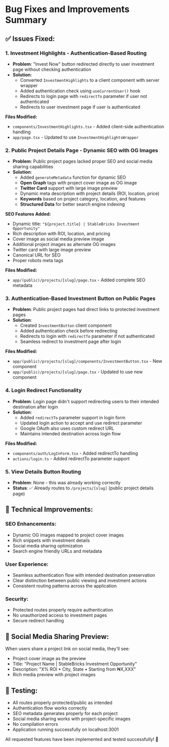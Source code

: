 # Bug Fixes and Improvements Summary

## ✅ **Issues Fixed:**

### 1. **Investment Highlights - Authentication-Based Routing**
- **Problem**: "Invest Now" button redirected directly to user investment page without checking authentication
- **Solution**: 
  - Converted `InvestmentHighlights` to a client component with server wrapper
  - Added authentication check using `useCurrentUser()` hook
  - Redirects to login page with `redirectTo` parameter if user not authenticated
  - Redirects to user investment page if user is authenticated

**Files Modified:**
- `components/InvestmentHighlights.tsx` - Added client-side authentication handling
- `app/page.tsx` - Updated to use `InvestmentHighlightsWrapper`

### 2. **Public Project Details Page - Dynamic SEO with OG Images**
- **Problem**: Public project pages lacked proper SEO and social media sharing capabilities
- **Solution**:
  - Added `generateMetadata` function for dynamic SEO
  - **Open Graph** tags with project cover image as OG image
  - **Twitter Card** support with large image preview
  - Dynamic meta description with project details (ROI, location, price)
  - **Keywords** based on project category, location, and features
  - **Structured Data** for better search engine indexing

**SEO Features Added:**
- Dynamic title: `"${project.title} | StableBricks Investment Opportunity"`
- Rich description with ROI, location, and pricing
- Cover image as social media preview image
- Additional project images as alternate OG images
- Twitter card with large image preview
- Canonical URL for SEO
- Proper robots meta tags

**Files Modified:**
- `app/(public)/projects/[slug]/page.tsx` - Added complete SEO metadata

### 3. **Authentication-Based Investment Button on Public Pages**
- **Problem**: Public project pages had direct links to protected investment pages
- **Solution**:
  - Created `InvestmentButton` client component
  - Added authentication check before redirecting
  - Redirects to login with `redirectTo` parameter if not authenticated
  - Seamless redirect to investment page after login

**Files Modified:**
- `app/(public)/projects/[slug]/components/InvestmentButton.tsx` - New component
- `app/(public)/projects/[slug]/page.tsx` - Updated to use new component

### 4. **Login Redirect Functionality**
- **Problem**: Login page didn't support redirecting users to their intended destination after login
- **Solution**:
  - Added `redirectTo` parameter support in login form
  - Updated login action to accept and use redirect parameter
  - Google OAuth also uses custom redirect URL
  - Maintains intended destination across login flow

**Files Modified:**
- `components/auth/LogInForm.tsx` - Added redirectTo handling
- `actions/login.ts` - Added redirectTo parameter support

### 5. **View Details Button Routing**
- **Problem**: None - this was already working correctly
- **Status**: ✅ Already routes to `/projects/[slug]` (public project details page)

## 🚀 **Technical Improvements:**

### **SEO Enhancements:**
- Dynamic OG images mapped to project cover images
- Rich snippets with investment details
- Social media sharing optimization
- Search engine friendly URLs and metadata

### **User Experience:**
- Seamless authentication flow with intended destination preservation
- Clear distinction between public viewing and investment actions
- Consistent routing patterns across the application

### **Security:**
- Protected routes properly require authentication
- No unauthorized access to investment pages
- Secure redirect handling

## 📱 **Social Media Sharing Preview:**
When users share a project link on social media, they'll see:
- Project cover image as the preview
- Title: "Project Name | StableBricks Investment Opportunity"  
- Description: "X% ROI • City, State • Starting from ₦X,XXX"
- Rich media preview with project images

## 🔧 **Testing:**
- All routes properly protected/public as intended
- Authentication flow works correctly
- SEO metadata generates properly for each project
- Social media sharing works with project-specific images
- No compilation errors
- Application running successfully on localhost:3001

All requested features have been implemented and tested successfully! 🎉
